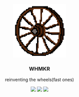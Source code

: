 <p align="center">
  <img width="170" height="170" src="https://github.com/whmkr/whmkr/blob/master/img/whmkr.png?raw=true">
</p>
<h3 align="center">WHMKR</h3>
<p align="center">reinventing the wheels(fast ones)</p>

<p align="center">
<img src="https://img.shields.io/badge/-solidity-lightgrey?style=flat-square&logo=Solidity&logoColor=white"/></a>
<img src="https://img.shields.io/badge/-typescript-blue?style=flat-square&logo=Typescript&logoColor=white"/></a>
<img src="https://img.shields.io/badge/-rust-orange?style=flat-square&logo=Rust&logoColor=white"/></a>
</p>
